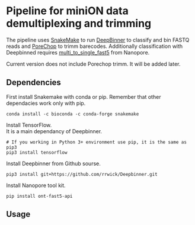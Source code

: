 
Pipeline for miniON data demultiplexing and trimming
====================================================

The pipeline uses [SnakeMake](https://snakemake.readthedocs.io/en/stable/index.html) to run [DeepBinner](https://github.com/rrwick/Deepbinner) to classify and bin FASTQ reads and [PoreChop](https://github.com/rrwick/Porechop) to trimm barecodes. Additionally classification with Deepbinned requires [multi_to_single_fast5](https://github.com/nanoporetech/ont_fast5_api) from Nanopore.  

Current version does not include Porechop trimm. It will be added later.

## Dependencies

First install Snakemake with conda or pip. Remember that other dependacies work only with pip.

```
conda install -c bioconda -c conda-forge snakemake
```

Install TensorFlow.  
It is a main dependancy of Deepbinner.
```
# If you working in Python 3+ environment use pip, it is the same as pip3
pip3 install tensorflow
```
Install Deepbinner from Github sourse.
```
pip3 install git+https://github.com/rrwick/Deepbinner.git
```

Install Nanopore tool kit.
```
pip install ont-fast5-api
```

## Usage



